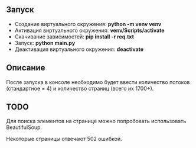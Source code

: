 ## Запуск
* Создание виртуального окружения:
    **python -m venv venv**
* Активация виртуального окружения:
    **venv/Scripts/activate**
* Скачивание зависимостей:
    **pip install -r req.txt**
* Запуск: **python main.py**
* Деактивация виртуального окружения:
    **deactivate**

## Описание
После запуска в консоле необходимо будет ввести количество потоков (стандартное = 4) и количество страниц (всего их 1700+).

## TODO
Для поиска элементов на странице можно попробовать использовать BeautifulSoup.

Некоторые страницы отвечают 502 ошибкой.